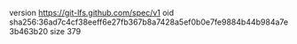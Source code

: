 version https://git-lfs.github.com/spec/v1
oid sha256:36ad7c4cf38eeff6e27fb367b8a7428a5ef0b0e7fe9884b44b984a7e3b463b20
size 379
